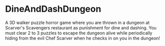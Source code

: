 # DineAndDashDungeon
A 3D walker puzzle horror game where you are thrown in a dungeon at Scarver's Scavengers restaurant as punishment for dine and dashing. You must clear 2 to 3 puzzles to escape the dungeon alive while periodically hiding from the evil Chef Scarver when he checks in on you in the dungeon!

